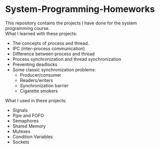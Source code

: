 # System-Programming-Homeworks

This repository contains the projects I have done for the system programming course.  
What I learned with these projects:
* The concepts of process and thread.
* IPC (inter-process communication)
* Difference between process and thread
* Process synchronization and thread synchronization
* Preventing deadlocks
* Some classic synchronization problems:
    * Producer/consumer
    * Readers/writers
    * Synchronization barrier
    * Cigarette smokers

What I used in these projects:
* Signals
* Pipe and FOFO
* Semaphores
* Shared Memory
* Mutexes
* Condition Variables
* Sockets
